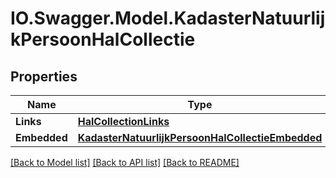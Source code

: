 # IO.Swagger.Model.KadasterNatuurlijkPersoonHalCollectie
## Properties

Name | Type | Description | Notes
------------ | ------------- | ------------- | -------------
**Links** | [**HalCollectionLinks**](HalCollectionLinks.md) |  | [optional] 
**Embedded** | [**KadasterNatuurlijkPersoonHalCollectieEmbedded**](KadasterNatuurlijkPersoonHalCollectieEmbedded.md) |  | [optional] 

[[Back to Model list]](../README.md#documentation-for-models) [[Back to API list]](../README.md#documentation-for-api-endpoints) [[Back to README]](../README.md)

